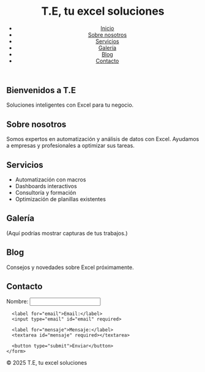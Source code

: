 <!DOCTYPE html>
<html lang="es">
<head>
  <meta charset="UTF-8">
  <meta name="viewport" content="width=device-width, initial-scale=1.0">
  <title>T.E, tu excel soluciones</title>
  <link rel="stylesheet" href="style.css">
</head>
<body>

  <header>
    <h1>T.E, tu excel soluciones</h1>
    <nav>
      <ul>
        <li><a href="#inicio">Inicio</a></li>
        <li><a href="#sobre">Sobre nosotros</a></li>
        <li><a href="#servicios">Servicios</a></li>
        <li><a href="#galeria">Galería</a></li>
        <li><a href="#blog">Blog</a></li>
        <li><a href="#contacto">Contacto</a></li>
      </ul>
    </nav>
  </header>

  <section id="inicio">
    <h2>Bienvenidos a T.E</h2>
    <p>Soluciones inteligentes con Excel para tu negocio.</p>
  </section>

  <section id="sobre">
    <h2>Sobre nosotros</h2>
    <p>Somos expertos en automatización y análisis de datos con Excel. Ayudamos a empresas y profesionales a optimizar sus tareas.</p>
  </section>

  <section id="servicios">
    <h2>Servicios</h2>
    <ul>
      <li>Automatización con macros</li>
      <li>Dashboards interactivos</li>
      <li>Consultoría y formación</li>
      <li>Optimización de planillas existentes</li>
    </ul>
  </section>

  <section id="galeria">
    <h2>Galería</h2>
    <p>(Aquí podrías mostrar capturas de tus trabajos.)</p>
  </section>

  <section id="blog">
    <h2>Blog</h2>
    <p>Consejos y novedades sobre Excel próximamente.</p>
  </section>

  <section id="contacto">
    <h2>Contacto</h2>
    <form id="formulario-contacto">
      <label for="nombre">Nombre:</label>
      <input type="text" id="nombre" required>
      
      <label for="email">Email:</label>
      <input type="email" id="email" required>

      <label for="mensaje">Mensaje:</label>
      <textarea id="mensaje" required></textarea>

      <button type="submit">Enviar</button>
    </form>
  </section>

  <footer>
    <p>&copy; 2025 T.E, tu excel soluciones</p>
  </footer>

